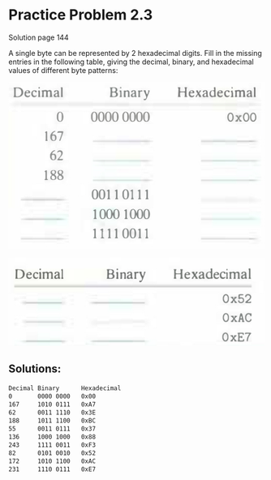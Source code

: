 # Practice Problem 2.3
Solution page 144

A single byte can be represented by 2 hexadecimal digits. Fill in the missing entries in the following table, giving the decimal, binary, and hexadecimal values of different byte patterns:

![](images/2.3.jpg)

![](images/2.3_2.jpg)

## Solutions:
```
Decimal Binary      Hexadecimal
0       0000 0000   0x00
167     1010 0111   0xA7
62      0011 1110   0x3E
188     1011 1100   0xBC
55      0011 0111   0x37
136     1000 1000   0x88
243     1111 0011   0xF3
82      0101 0010   0x52
172     1010 1100   0xAC
231     1110 0111   0xE7
```